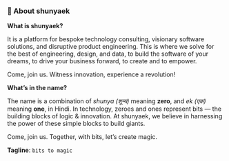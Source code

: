### 🧠 About shunyaek

**What is shunyaek?**

It is a platform for bespoke technology consulting, visionary software solutions, and disruptive product engineering. This is where we solve for the best of engineering, design, and data, to build the software of your dreams, to drive your business forward, to create and to empower.

Come, join us. Witness innovation, experience a revolution!

**What’s in the name?**

The name is a combination of *shunya (शून्य)* meaning **zero**, and *ek (एक)* meaning **one**, in Hindi. In technology, zeroes and ones represent bits — the building blocks of logic & innovation. At shunyaek, we believe in harnessing the power of these simple blocks to build giants.

Come, join us. Together, with bits, let’s create magic.

**Tagline**: `bits to magic`
